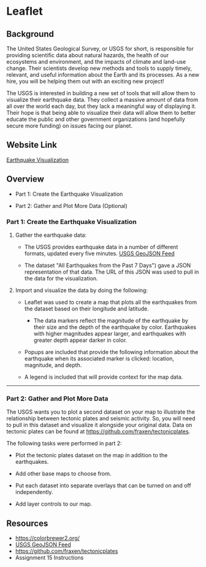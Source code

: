 # Leaflet

## Background

The United States Geological Survey, or USGS for short, is responsible for providing scientific data about natural hazards, the health of our ecosystems and environment, and the impacts of climate and land-use change. Their scientists develop new methods and tools to supply timely, relevant, and useful information about the Earth and its processes. As a new hire, you will be helping them out with an exciting new project!

The USGS is interested in building a new set of tools that will allow them to visualize their earthquake data. They collect a massive amount of data from all over the world each day, but they lack a meaningful way of displaying it. Their hope is that being able to visualize their data will allow them to better educate the public and other government organizations (and hopefully secure more funding) on issues facing our planet.

## Website Link

[Earthquake Visualization](https://jonkwiatkowski.github.io/Leaflet/)


## Overview

* Part 1: Create the Earthquake Visualization 

* Part 2: Gather and Plot More Data (Optional)

### Part 1: Create the Earthquake Visualization

1. Gather the earthquake data: 

   * The USGS provides earthquake data in a number of different formats, updated every five minutes. [USGS GeoJSON Feed](http://earthquake.usgs.gov/earthquakes/feed/v1.0/geojson.php) 

    * The dataset "All Earthquakes from the Past 7 Days") gave a JSON representation of that data. The URL of this JSON was used to pull in the data for the visualization. 

2. Import and visualize the data by doing the following: 

   * Leaflet was used to create a map that plots all the earthquakes from the dataset based on their longitude and latitude.

       *  The data markers reflect the magnitude of the earthquake by their size and the depth of the earthquake by color. Earthquakes with higher magnitudes appear larger, and earthquakes with greater depth appear darker in color.

   * Popups are included that provide the following information about the earthquake when its associated marker is clicked: location, magnitude, and depth.

   * A legend is included that will provide context for the map data.

- - -

### Part 2: Gather and Plot More Data

The USGS wants you to plot a second dataset on your map to illustrate the relationship between tectonic plates and seismic activity. So, you will need to pull in this dataset and visualize it alongside your original data. Data on tectonic plates can be found at <https://github.com/fraxen/tectonicplates>.

The following tasks were performed in part 2:

* Plot the tectonic plates dataset on the map in addition to the earthquakes.

* Add other base maps to choose from.

* Put each dataset into separate overlays that can be turned on and off independently.

* Add layer controls to our map.


## Resources

* <https://colorbrewer2.org/>
* [USGS GeoJSON Feed](http://earthquake.usgs.gov/earthquakes/feed/v1.0/geojson.php)
* <https://github.com/fraxen/tectonicplates>
* Assignment 15 Instructions

